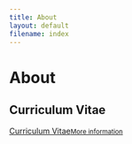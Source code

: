 ```yaml
---
title: About
layout: default
filename: index
--- 
```

<h1>About</h1>

<h2>Curriculum Vitae</h2>

<p>
  <a href="resources/CV_StefanDominicus.pdf" target="_blank">Curriculum Vitae<small>More information</small></a>
</p>
